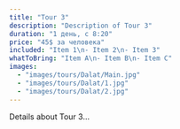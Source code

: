 ```yaml
---
title: "Tour 3"
description: "Description of Tour 3"
duration: "1 день, с 8:20"
price: "45$ за человека"
included: "Item 1\n- Item 2\n- Item 3"
whatToBring: "Item A\n- Item B\n- Item C"
images:
  - "images/tours/Dalat/Main.jpg"
  - "images/tours/Dalat/1.jpg"
  - "images/tours/Dalat/2.jpg"
---
```


Details about Tour 3...
